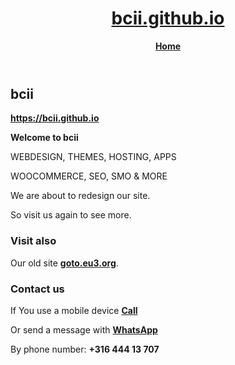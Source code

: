   <body>
    <header>
      <h1><center><a href="https://bcii.github.io/"><strong>bcii.github.io</strong></a></center></h1>
      <center><a href="https://bcii.github.io/" class="button"><strong>Home</strong></a></center>
    </header>
    <main id="content" class="main-content" role="main">
      <h2 id="bcii"><strong>bcii</strong></h2>
<p><a href="https://bcii.github.io/"><strong>https://bcii.github.io</strong></a></p>

<p><strong>Welcome to bcii</strong></p>

<p>WEBDESIGN, THEMES, HOSTING, APPS</p>

<p>WOOCOMMERCE, SEO, SMO &amp; MORE</p>

<p>We are about to redesign our site.</p>

<p>So visit us again to see more.</p>

<h3 id="visit-also"><strong>Visit also</strong></h3>
<p>Our old site <a href="http://goto.eu3.org"><strong>goto.eu3.org</strong></a>.</p>

<h3 id="contact-us"><strong>Contact us</strong></h3>
<p>If You use a mobile device <a href="tel:31644413707"><strong>Call</strong></a></p>

<p>Or send a message with <a href="https://wa.me/31644413707" target="_blank" rel="noopener"><strong>WhatsApp</strong></a></p>

<p>By phone number: <strong>+316 444 13 707</strong></p>
